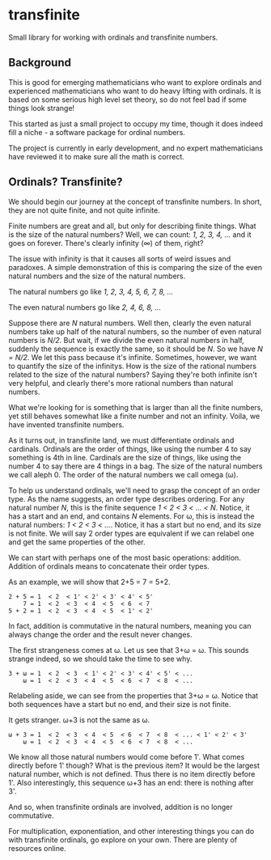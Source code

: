 # transfinite
Small library for working with ordinals and transfinite numbers.

Background
---

This is good for emerging mathematicians who want to explore ordinals and experienced mathematicians who want to do heavy lifting with ordinals. It is based on some serious high level set theory, so do not feel bad if some things look strange!

This started as just a small project to occupy my time, though it does indeed fill a niche - a software package for ordinal numbers.

The project is currently in early development, and no expert mathematicians have reviewed it to make sure all the math is correct.

Ordinals? Transfinite?
---
We should begin our journey at the concept of transfinite numbers. In short, they are not quite finite, and not quite infinite.

Finite numbers are great and all, but only for describing finite things. What is the size of the natural numbers? Well, we can count: *1, 2, 3, 4, ...* and it goes on forever. There's clearly infinity (∞) of them, right?

The issue with infinity is that it causes all sorts of weird issues and paradoxes. A simple demonstration of this is comparing the size of the even natural numbers and the size of the natural numbers.

The natural numbers go like *1, 2, 3, 4, 5, 6, 7, 8, ...*

The even natural numbers go like *2, 4, 6, 8, ...*

Suppose there are *N* natural numbers. Well then, clearly the even natural numbers take up half of the natural numbers, so the number of even natural numbers is *N/2*. But wait, if we divide the even natural numbers in half, suddenly the sequence is exactly the same, so it should be *N*. So we have *N = N/2*. We let this pass because it's infinite. Sometimes, however, we want to quantify the size of the infinitys. How is the size of the rational numbers related to the size of the natural numbers? Saying they're both infinite isn't very helpful, and clearly there's more rational numbers than natural numbers.

What we're looking for is something that is larger than all the finite numbers, yet still behaves somewhat like a finite number and not an infinity. Voila, we have invented transfinite numbers.

As it turns out, in transfinite land, we must differentiate ordinals and cardinals. Ordinals are the order of things, like using the number 4 to say something is 4th in line. Cardinals are the size of things, like using the number 4 to say there are 4 things in a bag. The size of the natural numbers we call aleph 0. The order of the natural numbers we call omega (ω).

To help us understand ordinals, we'll need to grasp the concept of an order type. As the name suggests, an order type describes ordering. For any natural number *N*, this is the finite sequence *1 < 2 < 3 < ... < N*. Notice, it has a start and an end, and contains *N* elements. For ω, this is instead the natural numbers: *1 < 2 < 3 < ...*. Notice, it has a start but no end, and its size is not finite. We will say 2 order types are equivalent if we can relabel one and get the same properties of the other.

We can start with perhaps one of the most basic operations: addition. Addition of ordinals means to concatenate their order types.

As an example, we will show that 2+5 = 7 = 5+2.

```
2 + 5 = 1  < 2  < 1' < 2' < 3' < 4' < 5'
    7 = 1  < 2  < 3  < 4  < 5  < 6  < 7
5 + 2 = 1  < 2  < 3  < 4  < 5  < 1' < 2'
```

In fact, addition is commutative in the natural numbers, meaning you can always change the order and the result never changes.

The first strangeness comes at ω. Let us see that 3+ω = ω. This sounds strange indeed, so we should take the time to see why.

```
3 + ω = 1  < 2  < 3  < 1' < 2' < 3' < 4' < 5' < ...
    ω = 1  < 2  < 3  < 4  < 5  < 6  < 7  < 8  < ...
```

Relabeling aside, we can see from the properties that 3+ω = ω. Notice that both sequences have a start but no end, and their size is not finite.

It gets stranger. ω+3 is not the same as ω.

```
ω + 3 = 1  < 2  < 3  < 4  < 5  < 6  < 7  < 8  < ... < 1' < 2' < 3'
    ω = 1  < 2  < 3  < 4  < 5  < 6  < 7  < 8  < ...
```

We know all those natural numbers would come before 1'. What comes directly before 1' though? What is the previous item? It would be the largest natural number, which is not defined. Thus there is no item directly before 1'. Also interestingly, this sequence ω+3 has an end: there is nothing after 3'.

And so, when transfinite ordinals are involved, addition is no longer commutative.

For multiplication, exponentiation, and other interesting things you can do with transfinite ordinals, go explore on your own. There are plenty of resources online.
